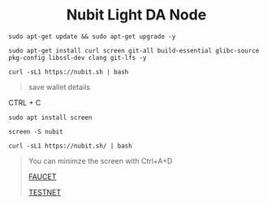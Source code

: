 <h1 align="center"> Nubit Light DA Node </h1>


```console
sudo apt-get update && sudo apt-get upgrade -y
```
```console
sudo apt-get install curl screen git-all build-essential glibc-source pkg-config libssl-dev clang git-lfs -y
```
```console
curl -sL1 https://nubit.sh | bash
```
>save wallet details
>
CTRL + C
```console
sudo apt install screen
```
```console
screen -S nubit
```
```console
curl -sL1 https://nubit.sh/ | bash
```

> You can minimze the screen with Ctrl+A+D
>
> [FAUCET](https://faucet.nubit.org/)
>
> [TESTNET](https://alpha.nubit.org)
